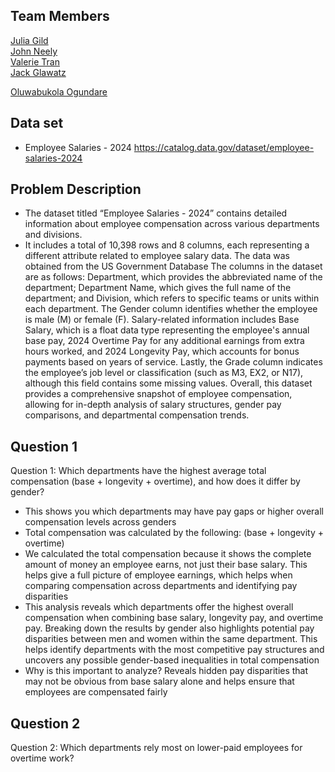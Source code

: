 
## Team Members
[Julia Gild](https://github.com/JuliaGild)  
[John Neely](https://github.com/NeelyJohn)  
[Valerie Tran](https://github.com/vvt15)  
[Jack Glawatz](https://github.com/jackglawatz) 

[Oluwabukola Ogundare](https://github.com/RachaelOgundare)


## Data set
- Employee Salaries - 2024
https://catalog.data.gov/dataset/employee-salaries-2024

## Problem Description
- The dataset titled “Employee Salaries - 2024” contains detailed information about employee compensation across various departments and divisions.
-  It includes a total of 10,398 rows and 8 columns, each representing a different attribute related to employee salary data. The data was obtained from the US Government Database The columns in the dataset are as follows: Department, which provides the abbreviated name of the department; Department Name, which gives the full name of the department; and Division, which refers to specific teams or units within each department. The Gender column identifies whether the employee is male (M) or female (F). Salary-related information includes Base Salary, which is a float data type representing the employee's annual base pay, 2024 Overtime Pay for any additional earnings from extra hours worked, and 2024 Longevity Pay, which accounts for bonus payments based on years of service. Lastly, the Grade column indicates the employee’s job level or classification (such as M3, EX2, or N17), although this field contains some missing values. Overall, this dataset provides a comprehensive snapshot of employee compensation, allowing for in-depth analysis of salary structures, gender pay comparisons, and departmental compensation trends.



## Question 1
Question 1: Which departments have the highest average total compensation (base + longevity + overtime), and how does it differ by gender?




- This shows you which departments may have pay gaps or higher overall compensation levels across genders
- Total compensation was calculated by the following: (base + longevity + overtime)
- We calculated the total compensation because it shows the complete amount of money an employee earns, not just their base salary. This helps give a full picture of employee earnings, which helps when comparing compensation across departments and identifying pay disparities
- This analysis reveals which departments offer the highest overall compensation when combining base salary, longevity pay, and overtime pay. Breaking down the results by gender also highlights potential pay disparities between men and women within the same department. This helps identify departments with the most competitive pay structures and uncovers any possible gender-based inequalities in total compensation
- Why is this important to analyze? Reveals hidden pay disparities that may not be obvious from base salary alone and helps ensure that employees are compensated fairly


## Question 2
Question 2: Which departments rely most on lower-paid employees for overtime work?



